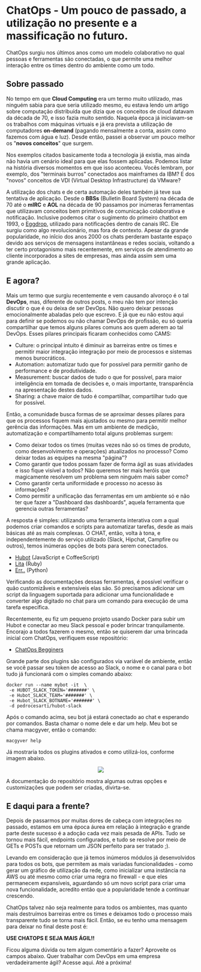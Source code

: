 # ChatOps - Um pouco de passado, a utilização no presente e a massificação no futuro.

ChatOps surgiu nos últimos anos como um modelo colaborativo no qual pessoas e ferramentas são conectadas, o que permite uma melhor interação entre os times dentro do ambiente como um todo.

## Sobre passado 

No tempo em que __Cloud Computing__ era um termo muito utilizado, mas ninguém sabia para que seria utilizado mesmo, eu estava lendo um artigo sobre computação distribuída que dizia que os conceitos de cloud datavam da década de 70, e isso fazia muito sentido. Naquela época já iniciavam-se os trabalhos com máquinas virtuais e já era prevista a utilização de computadores __on-demand__ (pagando mensalmente a conta, assim como fazemos com água e luz). Desde então, passei a observar um pouco melhor os "**novos conceitos**" que surgem.

Nos exemplos citados basicamente toda a tecnologia já existia, mas ainda não havia um cenário ideal para que elas fossem aplicadas. Podemos listar na história diversos momentos em que isso aconteceu. Vocês lembram, por exemplo, dos "terminais burros" conectados aos mainframes da IBM? E dos "novos" conceitos de VDI (Virtual Desktop Infrastructure) da VMware?  

A utilização dos chats e de certa automação deles também já teve sua tentativa de aplicação. Desde o __BBSs__ (Bulletin Board System) na década de 70 até o __mIRC__ e __AOL__ na década de 90 passamos por inúmeras ferramentas que utilizavam conceitos bem primitivos de comunicação colaborativa e notificação. Inclusive podemos citar o sugimento do primeiro chatbot em 1993, o [Eggdrop](http://www.eggheads.org), utilizado para notificações dentro de canais IRC. Ele surgiu como algo revolucionário, mas fora de contexto. Apesar da grande popularidade, no inîcio dos anos 2000 os chats perderam bastante espaço devido aos serviços de mensagens instantâneas e redes sociais, voltando a ter certo protagonismo mais recentemente, em serviços de atendimento ao cliente incorporados a sites de empresas, mas ainda assim sem uma grande aplicação.

## E agora?

Mais um termo que surgiu recentemente e vem causando alvoroço é o tal **DevOps**, mas, diferente de outros posts, o meu não tem por intenção discutir o que é ou deixa de ser DevOps. Não quero deixar pessoas emocionalmente abaladas pelo que escrevo. E já que eu não estou aqui para definir se podemos ou não chamar DevOps de profissão, eu só queria compartilhar que temos alguns pilares comuns aos quem aderem ao tal DevOps. Esses pilares principais ficaram conhecidos como CAMS:

- Culture: o principal intuito é diminuir as barreiras entre os times e permitir maior integração integração por meio de processos e sistemas menos burocráticos.
- Automation: automatizar tudo que for possível para permitir ganho de performance e de produtividade.
- Measurement: buscar dados de tudo o que for possível, para maior inteligência em tomada de decisões e, o mais importante, transparência na apresentação destes dados.
- Sharing: a chave maior de tudo é compartilhar, compartilhar tudo que for possível. 

Então, a comunidade busca formas de se aproximar desses pilares para que os processos fiquem mais ajustados ou mesmo para permitir melhor gerência das informações. Mas em um ambiente de medição, automatização e compartilhamento total alguns problemas surgem:

- Como deixar todos os times (muitas vezes não só os times de produto, como desenvolvimento e operações) atualizados no processo? Como deixar todas as equipes na mesma "página"?
- Como garantir que todos possam fazer de forma ágil as suas atividades e isso fique visível a todos? Não queremos ter mais heróis que magicamente resolvem um problema sem ninguém mais saber como?
- Como garantir certa uniformidade e processo no acesso às informações?
- Como permitir a unificação das ferramentas em um ambiente só e não ter que fazer a "Dashboard das dashboards", aquela ferramenta que gerencia outras ferramentas?

A resposta é simples: utilizando uma ferramenta interativa com a qual podemos criar comandos e scripts para automatizar tarefas, desde as mais básicas até as mais complexas. O CHAT, então, volta à tona, e independentemente do serviço utilizado (Slack, Hipchat, Campfire ou outros), temos inúmeras opções de bots para serem conectados. 

- [Hubot](https://hubot.github.com) (JavaScript e CoffeeScript)
- [Lita](https://www.lita.io) (Ruby)
- [Err..](http://errbot.io/en/latest/) (Python)  

Verificando as documentações dessas ferramentas, é possível verificar o quão customizåveis e extensíveis elas são. Só precisamos adicionar um script da linguagem suportada para adicionar uma funcionalidade e converter algo digitado no chat para um comando para execução de uma tarefa específica. 

Recentemente, eu fiz um pequeno projeto usando Docker para subir um Hubot e conectar ao meu Slack pessoal e poder brincar tranquilamente. Encorajo a todos fazerem o mesmo, então se quiserem dar uma brincada inicial com ChatOps, verifiquem esse repositório:

- [ChatOps Begginers](https://github.com/pedrocesar-ti/hubot-slack-docker)

Grande parte dos plugins são configurados via variável de ambiente, então se você passar seu token de acesso ao Slack, o nome e o canal para o bot tudo já funcionará com o simples comando abaixo:

```shell
docker run --name mybot -it  \
 -e HUBOT_SLACK_TOKEN='#######' \
 -e Hubot_SLACK_TEAM='#######' \
 -e Hubot_SLACK_BOTNAME='#######' \
 -d pedrocesarti/hubot-slack
```
Após o comando acima, seu bot já estará conectado ao chat e esperando por comandos. Basta chamar o nome dele e dar um help. Meu bot se chama macgyver, então o comando:

```
macgyver help
```
Já mostraria todos os plugins ativados e como utilizá-los, conforme imagem abaixo.

<p align="center"><img src="https://dl.dropboxusercontent.com/s/d0mld4njpw70bmw/Screen%20Shot%202016-06-08%20at%207.13.36%20PM.png?dl=0"Hubot - Slack"></p>

A documentação do repositório mostra algumas outras opções e customizações que podem ser criadas, divirta-se.

## E daqui para a frente?
Depois de passarmos por muitas dores de cabeça com integrações no passado, estamos em uma época áurea em relação à integração e grande parte deste sucesso é a adoção cada vez mais pesada de APIs. Tudo se tornou mais fácil, endpoints configurados, e tudo se resolve por meio de GETs e POSTs que retornam um JSON perfeito para ser tratado ;).

Levando em consideração que já temos inúmeros módulos já desenvolvidos para todos os bots, que permitem as mais variadas funcionalidades - como gerar um gráfico de utilização da rede, como inicializar uma instância na AWS ou até mesmo como criar uma regra no firewall - e que eles permanecem expansíveis, aguardando só um novo script para criar uma nova funcionalidade, acredito então que a popularidade tende a continuar crescendo.  

ChatOps talvez não seja realmente para todos os ambientes, mas quanto mais destruímos barreiras entre os times e deixamos todo o processo mais transparente tudo se torna mais fácil. Então, se eu tenho uma mensagem para deixar no final deste post é:

**USE CHATOPS E SEJA MAIS ÁGIL!!**

Ficou alguma dúvida ou tem algum comentário a fazer? Aproveite os campos abaixo. Quer trabalhar com DevOps em uma empresa verdadeiramente ágil? Acesse aqui. Até a próxima!

